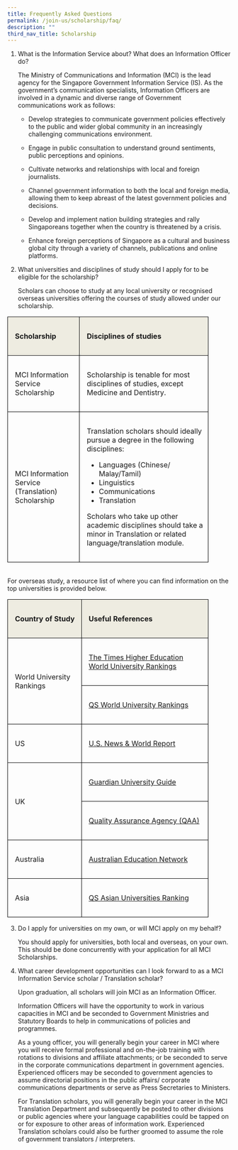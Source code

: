 ```yaml
---
title: Frequently Asked Questions
permalink: /join-us/scholarship/faq/
description: ""
third_nav_title: Scholarship
---
```

1. What is the Information Service about? What does an Information Officer do?

    The Ministry of Communications and Information (MCI) is the lead agency for the Singapore Government Information Service (IS). As the government’s communication specialists, Information Officers are involved in a dynamic and diverse range of Government communications work as follows:

    * Develop strategies to communicate government policies effectively to the public and wider global community in an increasingly challenging communications environment.

    * Engage in public consultation to understand ground sentiments, public perceptions and opinions.

    * Cultivate networks and relationships with local and foreign journalists.

    * Channel government information to both the local and foreign media, allowing them to keep abreast of the latest government policies and decisions.

    * Develop and implement nation building strategies and rally Singaporeans together when the country is threatened by a crisis.

    * Enhance foreign perceptions of Singapore as a cultural and business global city through a variety of channels, publications and online platforms.

2. What universities and disciplines of study should I apply for to be eligible for the scholarship?

    Scholars can choose to study at any local university or recognised overseas universities offering the courses of study allowed under our scholarship.

 <table style="width: 90%; border-collapse: collapse; border: none;" border="1"><tbody><tr><td style="border: 1pt solid windowtext; background: #eeece1; padding: 12.75pt 7.5pt 12.75pt 12pt;">  
<p><strong>Scholarship</strong></p><strong>  
</strong></td><td style="border-top: 1pt solid windowtext; border-right: 1pt solid windowtext; border-bottom: 1pt solid windowtext; border-image: initial; border-left: none; background: #eeece1; padding: 12.75pt 7.5pt 12.75pt 12pt;">  
<p><strong>Disciplines of studies</strong></p>  
</td></tr><tr><td style="border-right: 1pt solid windowtext; border-bottom: 1pt solid windowtext; border-left: 1pt solid windowtext; border-image: initial; border-top: none; padding: 12.75pt 7.5pt 12.75pt 12pt;">  
<p>MCI Information Service Scholarship</p>  
</td><td style="border-top: none; border-left: none; border-bottom: 1pt solid windowtext; border-right: 1pt solid windowtext; padding: 12.75pt 7.5pt 12.75pt 12pt;">  
<p>Scholarship is tenable for most disciplines of studies, except Medicine and Dentistry. </p>  
</td></tr><tr><td style="border-right: 1pt solid windowtext; border-bottom: 1pt solid windowtext; border-left: 1pt solid windowtext; border-image: initial; border-top: none; padding: 12.75pt 7.5pt 12.75pt 12pt;">  
 <p>MCI Information Service (Translation) Scholarship </p>  
</td><td style="border-top: none; border-left: none; border-bottom: 1pt solid windowtext; border-right: 1pt solid windowtext; padding: 12.75pt 7.5pt 12.75pt 12pt;">  
<p>Translation scholars should ideally pursue a degree in the following disciplines: </p>  
 <ul>  
<li>Languages (Chinese/ Malay/Tamil)</li>  
<li>Linguistics</li>  
<li>Communications</li>  
<li>Translation</li>  
</ul>  
 <p>Scholars who take up other academic disciplines should take a minor in Translation or related language/translation module. </p>  </td></tr></tbody>  
</table>
<br>
    For overseas study, a resource list of where you can find information on the top universities is provided below.
<br>  
<table style="width: 90%; border-collapse: collapse; border: none;" border="1"><tbody><tr><td style="border: 1pt solid windowtext; background: #eeece1; padding: 12.75pt 7.5pt 12.75pt 12pt;">  
 <p><strong>Country of Study</strong></p>  
</td><td style="border-top: 1pt solid windowtext; border-right: 1pt solid windowtext; border-bottom: 1pt solid windowtext; border-image: initial; border-left: none; background: #eeece1; padding: 12.75pt 7.5pt 12.75pt 12pt;">  
<p><strong>Useful References</strong></p>  
</td></tr><tr><td style="border-right: 1pt solid windowtext; border-bottom: 1pt solid windowtext; border-left: 1pt solid windowtext; border-image: initial; border-top: none; padding: 12.75pt 7.5pt 12.75pt 12pt;" rowspan="2">  
<p>World University Rankings</p>  
</td><td style="border-top: none; border-left: none; border-bottom: 1pt solid windowtext; border-right: 1pt solid windowtext; padding: 12.75pt 7.5pt 12.75pt 12pt;">  
<p><a target="\_blank" href="[http://www.timeshighereducation.co.uk/world-university-rankings/](http://www.timeshighereducation.co.uk/world-university-rankings/)" rel="noopener noreferrer">The Times Higher Education World University Rankings</a> </p>  
</td></tr><tr><td style="border-top: none; border-left: none; border-bottom: 1pt solid windowtext; border-right: 1pt solid windowtext; padding: 12.75pt 7.5pt 12.75pt 12pt;">  
<p><a target="\_blank" href="[http://www.topuniversities.com/university-rankings/world-university-rankings](http://www.topuniversities.com/university-rankings/world-university-rankings)" rel="noopener noreferrer">QS World University Rankings</a></p>  
</td></tr><tr><td style="border-right: 1pt solid windowtext; border-bottom: 1pt solid windowtext; border-left: 1pt solid windowtext; border-image: initial; border-top: none; padding: 12.75pt 7.5pt 12.75pt 12pt;">  
<p>US</p>  
 </td><td style="border-top: none; border-left: none; border-bottom: 1pt solid windowtext; border-right: 1pt solid windowtext; padding: 12.75pt 7.5pt 12.75pt 12pt;">  
<p><a target="\_blank" href="[http://www.usnews.com/best-colleges](http://www.usnews.com/best-colleges)" rel="noopener noreferrer">U.S. News &amp; World Report</a></p> </td></tr><tr><td style="border-right: 1pt solid windowtext; border-bottom: 1pt solid windowtext; border-left: 1pt solid windowtext; border-image: initial; border-top: none; padding: 12.75pt 7.5pt 12.75pt 12pt;" rowspan="2">  
<p>UK</p>  
 </td><td style="border-top: none; border-left: none; border-bottom: 1pt solid windowtext; border-right: 1pt solid windowtext; padding: 12.75pt 7.5pt 12.75pt 12pt;">  
<p><a target="\_blank" href="[http://education.guardian.co.uk/universityguide](http://education.guardian.co.uk/universityguide)" rel="noopener noreferrer">Guardian University Guide</a></p>  
 </td></tr><tr><td style="border-top: none; border-left: none; border-bottom: 1pt solid windowtext; border-right: 1pt solid windowtext; padding: 12.75pt 7.5pt 12.75pt 12pt;">  
 <p><a target="\_blank" href="[http://www.qaa.ac.uk/](http://www.qaa.ac.uk/)" rel="noopener noreferrer">Quality Assurance Agency (QAA)</a></p>  
</td></tr><tr><td style="border-right: 1pt solid windowtext; border-bottom: 1pt solid windowtext; border-left: 1pt solid windowtext; border-image: initial; border-top: none; padding: 12.75pt 7.5pt 12.75pt 12pt;">  
<p>Australia</p>  
</td><td style="border-top: none; border-left: none; border-bottom: 1pt solid windowtext; border-right: 1pt solid windowtext; padding: 12.75pt 7.5pt 12.75pt 12pt;">  
<p><a target="\_blank" href="[https://www.topuniversities.com/university-rankings-articles/world-university-rankings/top-universities-australia-2021](https://www.topuniversities.com/university-rankings-articles/world-university-rankings/top-universities-australia-2021)" rel="noopener noreferrer">Australian Education Network</a></p>  
 </td></tr><tr><td style="border-right: 1pt solid windowtext; border-bottom: 1pt solid windowtext; border-left: 1pt solid windowtext; border-image: initial; border-top: none; padding: 12.75pt 7.5pt 12.75pt 12pt;">  
 <p>Asia</p>  
</td><td style="border-top: none; border-left: none; border-bottom: 1pt solid windowtext; border-right: 1pt solid windowtext; padding: 12.75pt 7.5pt 12.75pt 12pt;">  
 <p><a target="\_blank" href="[http://www.topuniversities.com/university-rankings/asian-university-rankings](http://www.topuniversities.com/university-rankings/asian-university-rankings)" rel="noopener noreferrer">QS Asian Universities Ranking</a></p>  
 </td></tr></tbody>  
</table>

3. Do I apply for universities on my own, or will MCI apply on my behalf?

    You should apply for universities, both local and overseas, on your own. This should be done concurrently with your application for all MCI Scholarships.


4. What career development opportunities can I look forward to as a MCI Information Service scholar / Translation scholar?

    Upon graduation, all scholars will join MCI as an Information Officer.

    Information Officers will have the opportunity to work in various capacities in MCI and be seconded to Government Ministries and Statutory Boards to help in communications of policies and programmes.

    As a young officer, you will generally begin your career in MCI where you will receive formal professional and on-the-job training with rotations to divisions and affiliate attachments; or be seconded to serve in the corporate communications department in government agencies. Experienced officers may be seconded to government agencies to assume directorial positions in the public affairs/ corporate communications departments or serve as Press Secretaries to Ministers.

    For Translation scholars, you will generally begin your career in the MCI Translation Department and subsequently be posted to other divisions or public agencies where your language capabilities could be tapped on or for exposure to other areas of information work. Experienced Translation scholars could also be further groomed to assume the role of government translators / interpreters.
